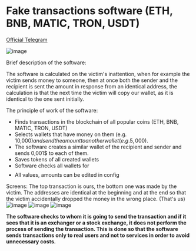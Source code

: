 # Fake transactions software  (ETH, BNB, MATIC, TRON, USDT)
[Official Telegram](https://t.me/fake_sender) 

![image](https://github.com/user-attachments/assets/7b64aa25-05a3-4574-ad9a-b4996ea899f9)

Brief description of the software:

The software is calculated on the victim's inattention, when for example the victim sends money to someone, then at once both the sender and the recipient is sent the amount in response from an identical address,
the calculation is that the next time the victim will copy our wallet, as it is identical to the one sent initially.

The principle of work of the software:

* Finds transactions in the blockchain of all popular coins (ETH, BNB, MATIC, TRON, USDT)
* Selects wallets that have money on them (e.g. 10,000$) and send the amount to another wallet (e.g. 5,000$).
* The software creates a similar wallet of the recipient and sender and sends 0,001$ to each of them.
* Saves tokens of all created wallets
* Software checks all wallets for $$$$
* All values, amounts can be edited in config

Screens:
The top transaction is ours, the bottom one was made by the victim.
The addresses are identical at the beginning and at the end so that the victim accidentally dropped the money in the wrong place. (That's us)
![image](https://github.com/user-attachments/assets/38190d55-ae36-4175-acda-dc65d28042b0)
![image](https://github.com/user-attachments/assets/11f04b92-f679-4f91-9050-b992fb71adac)
![image](https://github.com/user-attachments/assets/89992f9c-8112-408a-8e7e-3090b2c078e3)

**The software checks to whom it is going to send the transaction and if it sees that it is an exchanger or a stock exchange, it does not perform the process of sending the transaction. 
This is done so that the software sends transactions only to real users and not to services in order to avoid unnecessary costs.**
